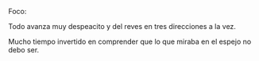 Foco:

Todo avanza muy despeacito
y del reves
en tres direcciones
a la vez.

Mucho tiempo invertido
en comprender
que lo que miraba en el espejo
no debo ser.
